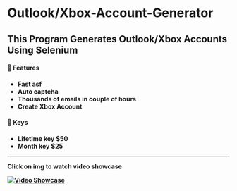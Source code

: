 # Outlook/Xbox-Account-Generator

This Program Generates Outlook/Xbox Accounts Using Selenium
---

<h4> 🔑 Features <h4> 

<!-- BLOG-POST-LIST:START -->
  - Fast asf
  - Auto captcha 
  - Thousands of emails in couple of hours 
  - Create Xbox Account
<!-- BLOG-POST-LIST:EnD -->
  
<h4> 🔑 Keys <h4>   
  
<!-- BLOG-POST-LIST:START -->
  - Lifetime key $50
  - Month key $25
<!-- BLOG-POST-LIST:EnD -->  

  
---  
  
  Click on img to watch video showcase
  
[![Video Showcase](https://cdn.discordapp.com/attachments/899424300120027216/965476432925032478/unknown.png)](https://www.youtube.com/watch?v=7TaNnuFbask "Everything Is AWESOME")





    






